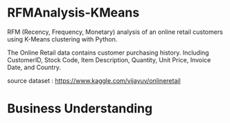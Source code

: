 # RFMAnalysis-KMeans
RFM (Recency, Frequency, Monetary) analysis of an online retail customers using K-Means clustering with Python.

The Online Retail data contains customer purchasing history.
Including CustomerID, Stock Code, Item Description, Quantity,
Unit Price, Invoice Date, and Country.

source dataset : https://www.kaggle.com/vijayuv/onlineretail

# Business Understanding

